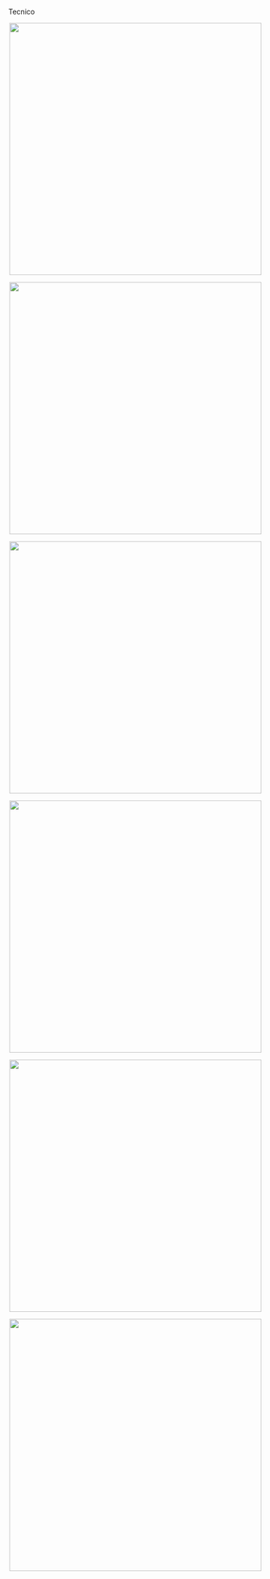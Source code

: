 
Tecnico
<p align="center">
  <img src="Imagenes/Manual1.png" width="500">
</p>
<p align="center">
  <img src="Imagenes/Manual2.png" width="500">
</p>
<p align="center">
  <img src="Imagenes/Manual3.png" width="500">
</p>
<p align="center">
  <img src="Imagenes/Manual4.png" width="500">
</p>
<p align="center">
  <img src="Imagenes/Manual5.png" width="500">
</p>
<p align="center">
  <img src="Imagenes/Manual6.png" width="500">
</p>
